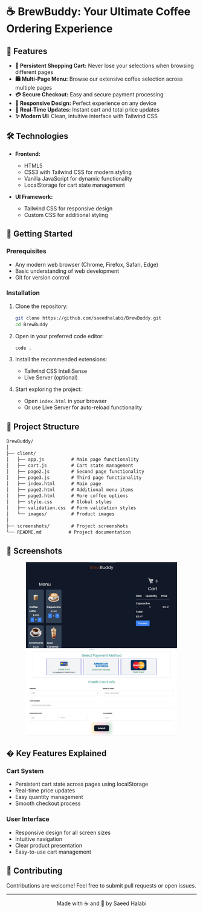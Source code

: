 # ☕ BrewBuddy: Your Ultimate Coffee Ordering Experience


## 🌟 Features

- **📱 Persistent Shopping Cart:** Never lose your selections when browsing different pages
- **🛍️ Multi-Page Menu:** Browse our extensive coffee selection across multiple pages
- **💳 Secure Checkout:** Easy and secure payment processing
- **📱 Responsive Design:** Perfect experience on any device
- **🎯 Real-Time Updates:** Instant cart and total price updates
- **✨ Modern UI:** Clean, intuitive interface with Tailwind CSS

## 🛠️ Technologies

- **Frontend:**
  - HTML5
  - CSS3 with Tailwind CSS for modern styling
  - Vanilla JavaScript for dynamic functionality
  - LocalStorage for cart state management

- **UI Framework:**
  - Tailwind CSS for responsive design
  - Custom CSS for additional styling

## 🚀 Getting Started

### Prerequisites

- Any modern web browser (Chrome, Firefox, Safari, Edge)
- Basic understanding of web development
- Git for version control

### Installation

1. Clone the repository:
   ```bash
   git clone https://github.com/saeedhalabi/BrewBuddy.git
   cd BrewBuddy
   ```

2. Open in your preferred code editor:
   ```bash
   code .
   ```

3. Install the recommended extensions:
   - Tailwind CSS IntelliSense
   - Live Server (optional)

4. Start exploring the project:
   - Open `index.html` in your browser
   - Or use Live Server for auto-reload functionality

## 📂 Project Structure

```
BrewBuddy/
│
├── client/
│   ├── app.js          # Main page functionality
│   ├── cart.js         # Cart state management
│   ├── page2.js        # Second page functionality
│   ├── page3.js        # Third page functionality
│   ├── index.html      # Main page
│   ├── page2.html      # Additional menu items
│   ├── page3.html      # More coffee options
│   ├── style.css       # Global styles
│   ├── validation.css  # Form validation styles
│   └── images/         # Product images
│
├── screenshots/        # Project screenshots
└── README.md          # Project documentation
```

## 📸 Screenshots

<div align="center">
  <img src="./screenshots/cart-item-page.jpg" alt="Cart Item Page" width="400"/>
  <img src="./screenshots/payment-page.jpg" alt="Payment Page" width="400"/>
</div>

## � Key Features Explained

### Cart System
- Persistent cart state across pages using localStorage
- Real-time price updates
- Easy quantity management
- Smooth checkout process

### User Interface
- Responsive design for all screen sizes
- Intuitive navigation
- Clear product presentation
- Easy-to-use cart management

## 🤝 Contributing

Contributions are welcome! Feel free to submit pull requests or open issues.


---
<div align="center">
  Made with ☕ and 💖 by Saeed Halabi
</div>